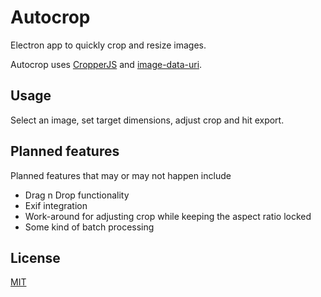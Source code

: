# Autocrop
Electron app to quickly crop and resize images.

Autocrop uses [CropperJS](https://github.com/fengyuanchen/cropperjs) and [image-data-uri](https://github.com/DiegoZoracKy/image-data-uri).

## Usage
Select an image, set target dimensions, adjust crop and hit export.

## Planned features
Planned features that may or may not happen include
* Drag n Drop functionality
* Exif integration
* Work-around for adjusting crop while keeping the aspect ratio locked
* Some kind of batch processing

## License
[MIT](https://choosealicense.com/licenses/mit/)